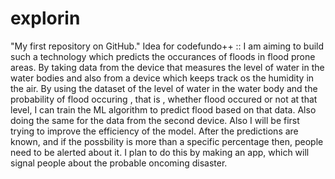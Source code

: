 # explorin
"My first repository on GitHub."
Idea for codefundo++ ::
I am aiming to build such a technology which predicts the occurances of floods in flood prone areas. By taking data from the device that measures the level of water in the water bodies and also from a device which keeps track os the humidity in the air. By using the dataset of the level of water in the water body and the probability of flood occuring , that is , whether flood occured or not at that level, I can train the ML algorithm to predict flood based on that data. Also doing the same for the data from the second device. Also I will be first trying to improve the efficiency of the model.
After the predictions are known, and if the possbility is more than a specific percentage then, people need to be alerted about it. 
I plan to do this by making an app, which will signal people about the probable oncoming disaster.
